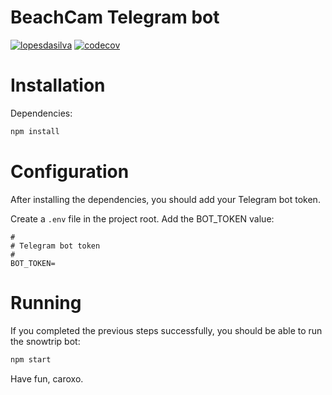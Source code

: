 # BeachCam Telegram bot

[![lopesdasilva](https://circleci.com/gh/lopesdasilva/telegram-surf-bot.svg?style=svg)](https://app.circleci.com/pipelines/github/lopesdasilva/telegram-surf-bot)
[![codecov](https://codecov.io/gh/lopesdasilva/telegram-surf-bot/branch/master/graph/badge.svg?token=OI51G5Q8Z1)](https://codecov.io/gh/lopesdasilva/telegram-surf-bot)

# Installation
Dependencies:
```sh
npm install
```

# Configuration
After installing the dependencies, you should add your Telegram bot token.

Create a `.env` file in the project root.
Add the BOT_TOKEN value:

```
#
# Telegram bot token
#
BOT_TOKEN=
```

# Running
If you completed the previous steps successfully, you should be able to run the snowtrip bot:

```sh
npm start
```

Have fun, caroxo.
